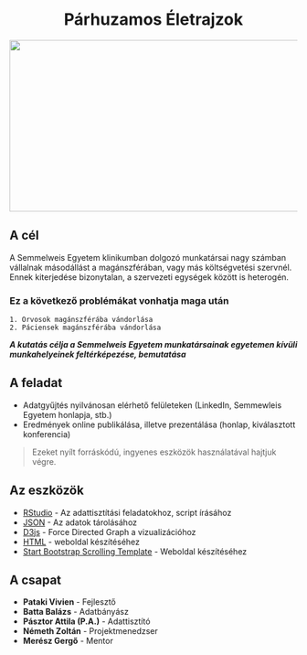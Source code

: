 ﻿<h1 align="center">Párhuzamos Életrajzok</h1>
 
<p align="center">
  <img width="520" height="300" src="https://cdn.pixabay.com/photo/2017/02/20/14/18/health-2082630_960_720.jpg">
</p>

## A cél
A Semmelweis Egyetem klinikumban dolgozó munkatársai nagy számban vállalnak másodállást a magánszférában, vagy más költségvetési szervnél. Ennek kiterjedése bizonytalan, a szervezeti egységek között is heterogén.

### Ez a következő problémákat vonhatja maga után
```
1. Orvosok magánszférába vándorlása
2. Páciensek magánszférába vándorlása
```
_**A kutatás célja a Semmelweis Egyetem munkatársainak egyetemen kívüli munkahelyeinek feltérképezése, bemutatása**_

## A feladat
- Adatgyűjtés nyilvánosan elérhető felületeken (LinkedIn, Semmewleis Egyetem honlapja, stb.)
- Eredmények online publikálása, illetve prezentálása (honlap, kiválasztott konferencia)
> Ezeket nyílt forráskódú, ingyenes eszközök használatával hajtjuk végre.

## Az eszközök
* [RStudio](https://www.rstudio.com) - Az adattisztítási feladatokhoz, script írásához
* [JSON](https://www.json.org) - Az adatok tárolásához
* [D3js](https://d3js.org) - Force Directed Graph a vizualizációhoz
* [HTML](https://www.w3schools.com/html/) - weboldal készítéséhez
* [Start Bootstrap Scrolling Template](https://startbootstrap.com/template-overviews/scrolling-nav/) - Weboldal készítéséhez

## A csapat
* **Pataki Vivien** - Fejlesztő
* **Batta Balázs** - Adatbányász
* **Pásztor Attila (P.A.)** - Adattisztító
* **Németh Zoltán** - Projektmenedzser
* **Merész Gergő** - Mentor
